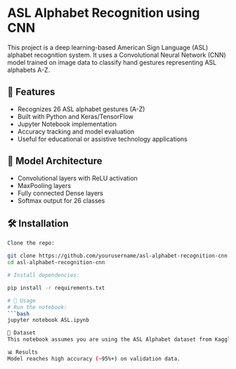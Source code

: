 # ASL Alphabet Recognition using CNN

This project is a deep learning-based American Sign Language (ASL) alphabet recognition system. It uses a Convolutional Neural Network (CNN) model trained on image data to classify hand gestures representing ASL alphabets A-Z.

## 📌 Features
- Recognizes 26 ASL alphabet gestures (A-Z)
- Built with Python and Keras/TensorFlow
- Jupyter Notebook implementation
- Accuracy tracking and model evaluation
- Useful for educational or assistive technology applications

## 🧠 Model Architecture
- Convolutional layers with ReLU activation
- MaxPooling layers
- Fully connected Dense layers
- Softmax output for 26 classes

## 🛠️ Installation
```bash
Clone the repo:

git clone https://github.com/yourusername/asl-alphabet-recognition-cnn.git
cd asl-alphabet-recognition-cnn 

# Install dependencies:

pip install -r requirements.txt

# 🚀 Usage
# Run the notebook:
```bash
jupyter notebook ASL.ipynb

📁 Dataset
This notebook assumes you are using the ASL Alphabet dataset from Kaggle. Download and extract it into a data/ folder.

📊 Results
Model reaches high accuracy (~95%+) on validation data.
